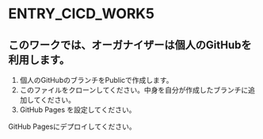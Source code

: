 # ENTRY_CICD_WORK5

## このワークでは、オーガナイザーは個人のGitHubを利用します。

1. 個人のGitHubのブランチをPublicで作成します。
2. このファイルをクローンしてください。中身を自分が作成したブランチに追加してください。
3. GitHub Pages を設定してください。

GitHub Pagesにデプロイしてください。

